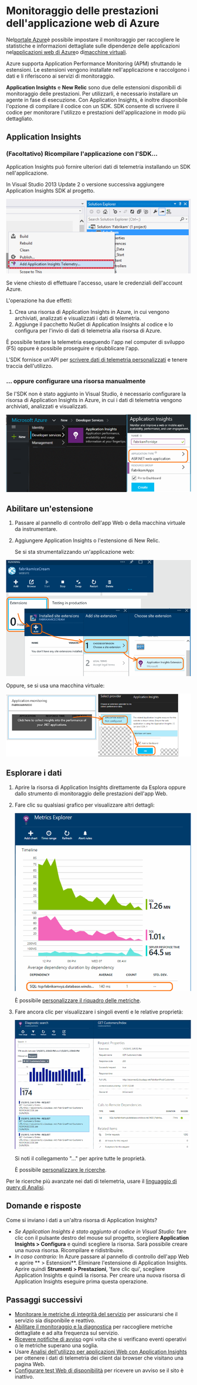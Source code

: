 <properties
	pageTitle="Monitorare le prestazioni dell'app Web di Azure | Microsoft Azure"
	description="Tempo di caricamento e risposta del grafico, informazioni sulle dipendenze e impostazione di avvisi sulle prestazioni."
	services="azure-portal"
    documentationCenter="na"
	authors="alancameronwills"
	manager="douge"/>

<tags
	ms.service="azure-portal"
	ms.workload="na"
	ms.tgt_pltfrm="na"
	ms.devlang="na"
	ms.topic="article"
	ms.date="07/28/2016"
	ms.author="awills"/>

# Monitoraggio delle prestazioni dell'applicazione web di Azure

Nel[portale Azure](https://portal.azure.com)è possibile impostare il monitoraggio per raccogliere le statistiche e informazioni dettagliate sulle dipendenze delle applicazioni nel[applicazioni web di Azure](../app-service-web/app-service-web-overview.md)o di[macchine virtuali](../virtual-machines/virtual-machines-linux-about.md).

Azure supporta Application Performance Monitoring (APM) sfruttando le estensioni. Le estensioni vengono installate nell'applicazione e raccolgono i dati e li riferiscono ai servizi di monitoraggio.

**Application Insights** e **New Relic** sono due delle estensioni disponibili di monitoraggio delle prestazioni. Per utilizzarli, è necessario installare un agente in fase di esecuzione. Con Application Insights, è inoltre disponibile l'opzione di compilare il codice con un SDK. SDK consente di scrivere il codice per monitorare l'utilizzo e prestazioni dell'applicazione in modo più dettagliato.

## Application Insights

### (Facoltativo) Ricompilare l'applicazione con l'SDK...

Application Insights può fornire ulteriori dati di telemetria installando un SDK nell'applicazione.

In Visual Studio 2013 Update 2 o versione successiva aggiungere Application Insights SDK al progetto.

![Fare clic con il pulsante destro del mouse sul progetto Web e scegliere Aggiungi Application Insights](./media/insights-perf-analytics/03-add.png)

Se viene chiesto di effettuare l'accesso, usare le credenziali dell'account Azure.

L'operazione ha due effetti:

1. Crea una risorsa di Application Insights in Azure, in cui vengono archiviati, analizzati e visualizzati i dati di telemetria.
2. Aggiunge il pacchetto NuGet di Application Insights al codice e lo configura per l'invio di dati di telemetria alla risorsa di Azure.

È possibile testare la telemetria eseguendo l'app nel computer di sviluppo (F5) oppure è possibile proseguire e ripubblicare l'app.

L’SDK fornisce un'API per [scrivere dati di telemetria personalizzati](../application-insights/app-insights-api-custom-events-metrics.md) e tenere traccia dell'utilizzo.

### ... oppure configurare una risorsa manualmente

Se l'SDK non è stato aggiunto in Visual Studio, è necessario configurare la risorsa di Application Insights in Azure, in cui i dati di telemetria vengono archiviati, analizzati e visualizzati.

![Fare clic su Aggiungi, Servizi per gli sviluppatori, Application Insights. Scegliere il tipo di app ASP.NET.](./media/insights-perf-analytics/01-new.png)


## Abilitare un'estensione

1. Passare al pannello di controllo dell'app Web o della macchina virtuale da instrumentare.

2. Aggiungere Application Insights o l'estensione di New Relic.

    Se si sta strumentalizzando un'applicazione web:

![Impostazioni, Estensioni, Aggiungere, Application Insights](./media/insights-perf-analytics/05-extend.png)

Oppure, se si usa una macchina virtuale:

![Fare clic sul riquadro di analisi](./media/insights-perf-analytics/10-vm1.png)



## Esplorare i dati

1. Aprire la risorsa di Application Insights direttamente da Esplora oppure dallo strumento di monitoraggio delle prestazioni dell'app Web.

2. Fare clic su qualsiasi grafico per visualizzare altri dettagli:

    ![Nel pannello di panoramica di Application Insights, fare clic su un grafico](./media/insights-perf-analytics/07-dependency.png)

    È possibile [personalizzare il riquadro delle metriche](../application-insights/app-insights-metrics-explorer.md).

3. Fare ancora clic per visualizzare i singoli eventi e le relative proprietà:

    ![Fare clic su un tipo di evento per aprire una ricerca filtrata su tale tipo](./media/insights-perf-analytics/08-requests.png)

    Si noti il collegamento "…" per aprire tutte le proprietà.

    È possibile [personalizzare le ricerche](../application-insights/app-insights-diagnostic-search.md).

Per le ricerche più avanzate nei dati di telemetria, usare il [linguaggio di query di Analisi](../application-insights/app-insights-analytics-tour.md).


## Domande e risposte

Come si inviano i dati a un'altra risorsa di Application Insights?

* *Se Application Insights è stato aggiunto al codice in Visual Studio:* fare clic con il pulsante destro del mouse sul progetto, scegliere **Application Insights > Configura** e quindi scegliere la risorsa. Sarà possibile creare una nuova risorsa. Ricompilare e ridistribuire.
* *In caso contrario:* In Azure passare al pannello di controllo dell'app Web e aprire ** > Estensioni**. Eliminare l'estensione di Application Insights. Aprire quindi **Strumenti > Prestazioni**, 'fare clic qui', scegliere Application Insights e quindi la risorsa. Per creare una nuova risorsa di Application Insights eseguire prima questa operazione.


## Passaggi successivi

* [Monitorare le metriche di integrità del servizio](insights-how-to-customize-monitoring.md) per assicurarsi che il servizio sia disponibile e reattivo.
* [Abilitare il monitoraggio e la diagnostica](insights-how-to-use-diagnostics.md) per raccogliere metriche dettagliate e ad alta frequenza sul servizio.
* [Ricevere notifiche di avviso](insights-receive-alert-notifications.md) ogni volta che si verificano eventi operativi o le metriche superano una soglia.
* Usare [Analisi dell'utilizzo per applicazioni Web con Application Insights](../application-insights/app-insights-web-track-usage.md) per ottenere i dati di telemetria dei client dai browser che visitano una pagina Web.
* [Configurare test Web di disponibilità](../application-insights/app-insights-monitor-web-app-availability.md) per ricevere un avviso se il sito è inattivo.

<!---HONumber=AcomDC_0803_2016-->